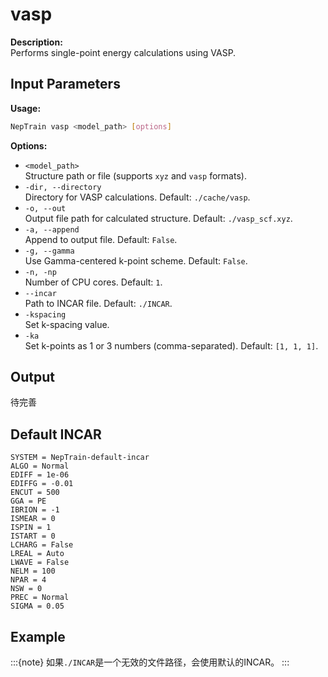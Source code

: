 # vasp
**Description:**  
Performs single-point energy calculations using VASP.
## Input Parameters
**Usage:**  
```bash
NepTrain vasp <model_path> [options]
```

**Options:**  
- `<model_path>`  
  Structure path or file (supports `xyz` and `vasp` formats).
- `-dir, --directory`  
  Directory for VASP calculations. Default: `./cache/vasp`.
- `-o, --out`  
  Output file path for calculated structure. Default: `./vasp_scf.xyz`.
- `-a, --append`  
  Append to output file. Default: `False`.
- `-g, --gamma`  
  Use Gamma-centered k-point scheme. Default: `False`.
- `-n, -np`  
  Number of CPU cores. Default: `1`.
- `--incar`  
  Path to INCAR file. Default: `./INCAR`.
- `-kspacing`  
  Set k-spacing value.
- `-ka`  
  Set k-points as 1 or 3 numbers (comma-separated). Default: `[1, 1, 1]`.

## Output
待完善
## Default INCAR
```text
SYSTEM = NepTrain-default-incar
ALGO = Normal
EDIFF = 1e-06
EDIFFG = -0.01
ENCUT = 500
GGA = PE
IBRION = -1
ISMEAR = 0
ISPIN = 1
ISTART = 0
LCHARG = False
LREAL = Auto
LWAVE = False
NELM = 100
NPAR = 4
NSW = 0
PREC = Normal
SIGMA = 0.05
```

## Example
:::{note}
如果`./INCAR`是一个无效的文件路径，会使用默认的INCAR。
:::
